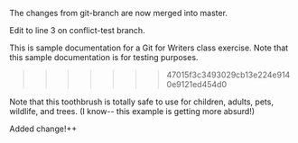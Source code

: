 The changes from git-branch are now merged into master.

Edit to line 3 on conflict-test branch.

This is sample documentation for a Git for Writers class exercise. Note that this sample documentation is for testing purposes.
>>>>>>> 47015f3c3493029cb13e224e9140e9121ed454d0

Note that this toothbrush is totally safe to use for children, adults, pets, wildlife, and trees. (I know-- this example is getting more absurd!)

Added change!++

